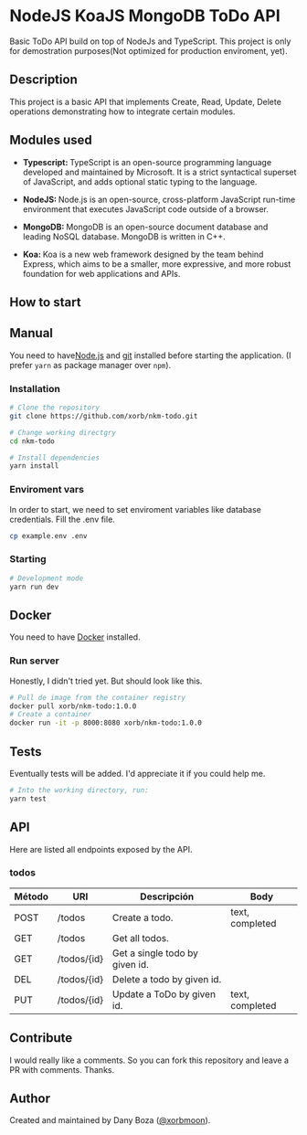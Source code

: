 # NodeJS KoaJS MongoDB ToDo API

Basic ToDo API build on top of NodeJs and TypeScript. This project is only for demostration purposes(Not optimized for production enviroment, yet).

## Description

This project is a basic API that implements Create, Read, Update, Delete operations demonstrating how to integrate certain modules.

## Modules used

- <b>Typescript: </b>TypeScript is an open-source programming language developed and maintained by Microsoft. It is a strict syntactical superset of JavaScript, and adds optional static typing to the language.

- <b>NodeJS: </b> Node.js is an open-source, cross-platform JavaScript run-time environment that executes JavaScript code outside of a browser.

- <b>MongoDB: </b> MongoDB is an open-source document database and leading NoSQL database. MongoDB is written in C++.

- <b>Koa: </b>Koa is a new web framework designed by the team behind Express, which aims to be a smaller, more expressive, and more robust foundation for web applications and APIs.

## How to start

## Manual

You need to have[Node.js](https://nodejs.org) and [git](https://git-scm.com/) installed before starting the application. (I prefer `yarn` as package manager over `npm`).

### Installation

```sh
# Clone the repository
git clone https://github.com/xorb/nkm-todo.git

# Change working directgry
cd nkm-todo

# Install dependencies
yarn install
```

### Enviroment vars

In order to start, we need to set enviroment variables like database credentials. Fill the .env file.

```sh
cp example.env .env
```

### Starting

```sh
# Development mode
yarn run dev
```

## Docker

You need to have [Docker](https://www.docker.com/community-edition) installed.

### Run server

Honestly, I didn't tried yet. But should look like this.

```sh
# Pull de image from the container registry
docker pull xorb/nkm-todo:1.0.0
# Create a container
docker run -it -p 8000:8080 xorb/nkm-todo:1.0.0
```

## Tests

Eventually tests will be added. I'd appreciate it if you could help me.

```sh
# Into the working directory, run:
yarn test
```

## API

Here are listed all endpoints exposed by the API.

### todos

| **Método** | **URI**     | **Descripción**                | **Body**        |
| ---------- | ----------- | ------------------------------ | --------------- |
| POST       | /todos      | Create a todo.                 | text, completed |
| GET        | /todos      | Get all todos.                 |                 |
| GET        | /todos/{id} | Get a single todo by given id. |                 |
| DEL        | /todos/{id} | Delete a todo by given id.     |                 |
| PUT        | /todos/{id} | Update a ToDo by given id.     | text, completed |

## Contribute

I would really like a comments. So you can fork this repository and leave a PR with comments. Thanks.

## Author

Created and maintained by Dany Boza ([@xorbmoon](https://twitter.com/xorbmoon)).

